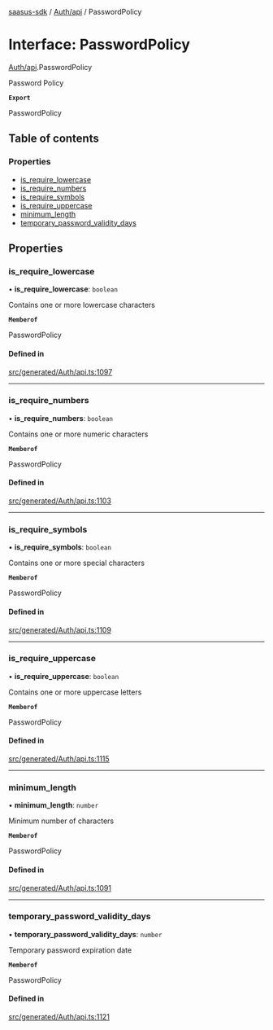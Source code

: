 [saasus-sdk](../README.md) / [Auth/api](../modules/Auth_api.md) / PasswordPolicy

# Interface: PasswordPolicy

[Auth/api](../modules/Auth_api.md).PasswordPolicy

Password Policy

**`Export`**

PasswordPolicy

## Table of contents

### Properties

- [is\_require\_lowercase](Auth_api.PasswordPolicy.md#is_require_lowercase)
- [is\_require\_numbers](Auth_api.PasswordPolicy.md#is_require_numbers)
- [is\_require\_symbols](Auth_api.PasswordPolicy.md#is_require_symbols)
- [is\_require\_uppercase](Auth_api.PasswordPolicy.md#is_require_uppercase)
- [minimum\_length](Auth_api.PasswordPolicy.md#minimum_length)
- [temporary\_password\_validity\_days](Auth_api.PasswordPolicy.md#temporary_password_validity_days)

## Properties

### is\_require\_lowercase

• **is\_require\_lowercase**: `boolean`

Contains one or more lowercase characters

**`Memberof`**

PasswordPolicy

#### Defined in

[src/generated/Auth/api.ts:1097](https://github.com/saasus-platform/saasus-sdk-javascript/blob/c67ac22/src/generated/Auth/api.ts#L1097)

___

### is\_require\_numbers

• **is\_require\_numbers**: `boolean`

Contains one or more numeric characters

**`Memberof`**

PasswordPolicy

#### Defined in

[src/generated/Auth/api.ts:1103](https://github.com/saasus-platform/saasus-sdk-javascript/blob/c67ac22/src/generated/Auth/api.ts#L1103)

___

### is\_require\_symbols

• **is\_require\_symbols**: `boolean`

Contains one or more special characters

**`Memberof`**

PasswordPolicy

#### Defined in

[src/generated/Auth/api.ts:1109](https://github.com/saasus-platform/saasus-sdk-javascript/blob/c67ac22/src/generated/Auth/api.ts#L1109)

___

### is\_require\_uppercase

• **is\_require\_uppercase**: `boolean`

Contains one or more uppercase letters

**`Memberof`**

PasswordPolicy

#### Defined in

[src/generated/Auth/api.ts:1115](https://github.com/saasus-platform/saasus-sdk-javascript/blob/c67ac22/src/generated/Auth/api.ts#L1115)

___

### minimum\_length

• **minimum\_length**: `number`

Minimum number of characters

**`Memberof`**

PasswordPolicy

#### Defined in

[src/generated/Auth/api.ts:1091](https://github.com/saasus-platform/saasus-sdk-javascript/blob/c67ac22/src/generated/Auth/api.ts#L1091)

___

### temporary\_password\_validity\_days

• **temporary\_password\_validity\_days**: `number`

Temporary password expiration date

**`Memberof`**

PasswordPolicy

#### Defined in

[src/generated/Auth/api.ts:1121](https://github.com/saasus-platform/saasus-sdk-javascript/blob/c67ac22/src/generated/Auth/api.ts#L1121)
